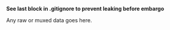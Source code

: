 **See last block in .gitignore to prevent leaking before embargo**

Any raw or muxed data goes here.